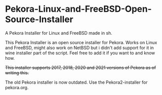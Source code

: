 # Pekora-Linux-and-FreeBSD-Open-Source-Installer
A Pekora Installer for Linux and FreeBSD made in sh.

This Pekora Installer is an open source installer for Pekora. Works on Linux and FreeBSD, might also work on NetBSD but i didn't add support for it in wine installer part of the script. Feel free to add it if you want to and know how.

~~This installer supports 2017, 2018, 2020 and 2021 versions of Pekora as of writing this.~~

The old Pekora installer is now outdated. Use the Pekora2-installer for pekora.org.
